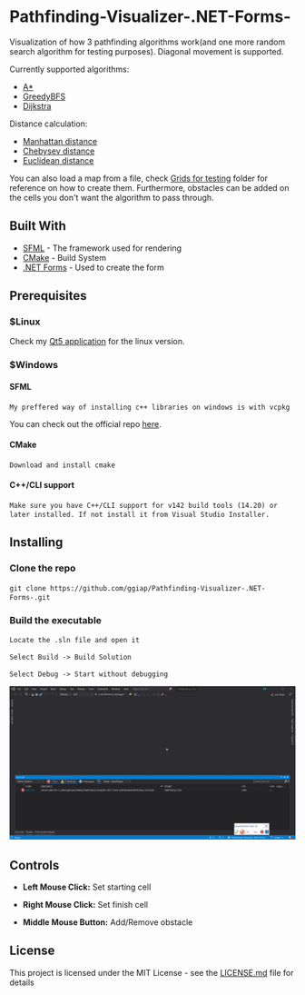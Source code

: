 # Pathfinding-Visualizer-.NET-Forms-

Visualization of how 3 pathfinding algorithms work(and one more random search algorithm for testing purposes). Diagonal movement is supported.

Currently supported algorithms:
* [A*](https://en.wikipedia.org/wiki/A*_search_algorithm)
* [GreedyBFS](https://en.wikipedia.org/wiki/Best-first_search)
* [Dijkstra](https://en.wikipedia.org/wiki/Dijkstra%27s_algorithm)

Distance calculation: 
* [Manhattan distance](https://en.wikipedia.org/wiki/Taxicab_geometry)
* [Chebysev distance](https://en.wikipedia.org/wiki/Chebyshev_distance)
* [Euclidean distance](https://en.wikipedia.org/wiki/Euclidean_distance)

You can also load a map from a file, check [Grids for testing](https://github.com/ggiap/Pathfinding-Visualizer-Qt5-/tree/master/Grids_for_testing) folder for reference on how to create them. Furthermore, obstacles can be added on the cells you don't want the algorithm to pass through.

## Built With

* [SFML](https://www.sfml-dev.org/) - The framework used for rendering
* [CMake](https://cmake.org/) - Build System
* [.NET Forms](https://docs.microsoft.com/en-us/cpp/dotnet/dotnet-programming-with-cpp-cli-visual-cpp?view=vs-2019) - Used to create the form

## Prerequisites

### $Linux
Check my [Qt5 application](https://github.com/ggiap/Pathfinding-Visualizer-Qt5-) for the linux version.


### $Windows

#### SFML
```
My preffered way of installing c++ libraries on windows is with vcpkg
```
You can check out the official repo [here](https://github.com/microsoft/vcpkg).

#### CMake
```
Download and install cmake
```

#### C++/CLI support
```
Make sure you have C++/CLI support for v142 build tools (14.20) or later installed. If not install it from Visual Studio Installer.
```

## Installing

### Clone the repo
```
git clone https://github.com/ggiap/Pathfinding-Visualizer-.NET-Forms-.git
```

### Build the executable
```
Locate the .sln file and open it
```
```
Select Build -> Build Solution
```
```
Select Debug -> Start without debugging
```


![](Gif/Pathfinder.gif)

## Controls

* **Left Mouse Click:**   Set starting cell

* **Right Mouse Click:**  Set finish cell

* **Middle Mouse Button:** Add/Remove obstacle

## License

This project is licensed under the MIT License - see the [LICENSE.md](https://github.com/ggiap/Pathfinding-Visualizer-Qt5-/blob/master/LICENSE) file for details

